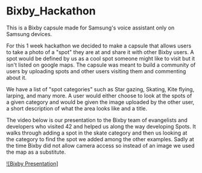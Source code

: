 # Bixby_Hackathon

This is a Bixby capsule made for Samsung's voice assistant only on Samsung devices. 

For this 1 week hackathon we decided to make a capsule that allows users to take a photo of a "spot" they are at and share it with other Bixby users.
A spot would be defined by us as a cool spot someone might like to visit but it isn't listed on google maps. 
The capsule was meant to build a community of users by uploading spots and other users visiting them and commenting about it.

We have a list of "spot categories" such as Star gazing, Skating, Kite flying, larping, and many more.
A user would either choose to look at the spots of a given category and would be given the image uploaded by the other user, a short description of what the area looks like and a title.

The video below is our presentation to the Bixby team of evangelists and developers who visited 42 and helped us along the way developing Spots.
It walks through adding a spot in the skate category and then us looking at the category to find the spot we added among the other examples.
Sadly at the time Bixby did not allow camera access so instead of an image we used the map as a substitute. 

[![Bixby Presentation]](https://drive.google.com/file/d/1dWSGGkevFDrukbryb-nFCmamZo6u2eYr/view)
